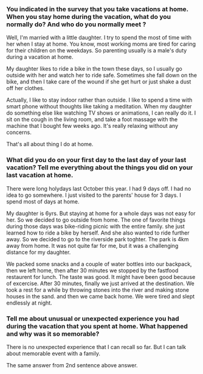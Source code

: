 ### You indicated in the survey that you take vacations at home. When you stay home during the vacation, what do you normally do? And who do you normally meet ?

Well, I'm married with a little daughter. I try to spend the most of time with her when I stay at home. You know, most working moms are tired for caring for their children on the weekdays. So parenting usually is a male's duty during a vacation at home.

My daughter likes to ride a bike in the town these days, so I usually go outside with her and watch her to ride safe. Sometimes she fall down on the bike, and then I take care of the wound if she get hurt or just shake a dust off her clothes. 

Actually, I like to stay indoor rather than outside. I like to spend a time with smart phone without thoughts like taking a meditation. When my daughter do something else like watching TV shows or animations, I can really do it. I sit on the cough in the living room, and take a foot massage with the machine that I bought few weeks ago. It's really relaxing without any concerns.

That's all about thing I do at home.

### What did you do on your first day to the last day of your last vacation? Tell me everything about the things you did on your last vacation at home.

There were long holydays last October this year. I had 9 days off. I had no idea to go somewhere. I just visited to the parents' house for 3 days. I spend most of days at home. 

My daughter is 6yrs. But staying at home for a whole days was not easy for her. So we decided to go outside from home. The one of favorite things during those days was bike-riding picnic with the entire family. she just learned how to ride a bike by herself. And she also wanted to ride further away. So we decided to go to the riverside park toghter. The park is 4km away from home. It was not quite far for me, but it was a challenging distance for my daughter.

We packed some snacks and a couple of water bottles into our backpack, then we left home, then after 30 minutes we stopped by the fastfood restaurent for lunch. The taste was good. It might have been good because of excercise. After 30 minutes, finally we just arrived at the destination. We took a rest for a while by throwing stones into the river and making stone houses in the sand. and then we came back home. We were tired and slept endlessly at night.

### Tell me about unusual or unexpected experience you had  during the vacation that you spent at home. What happened and why was it so memorable?

There is no unexpected experience that I can recall so far. But I can talk about memorable event with a family.

The same answer from 2nd sentence above answer.
